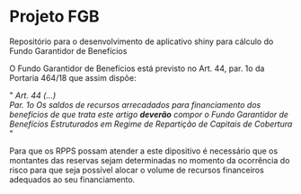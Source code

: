 # Projeto FGB

Repositório para o desenvolvimento de aplicativo shiny para cálculo do Fundo Garantidor de Benefícios

O Fundo Garantidor de Benefícios está previsto no Art. 44, par. 1o da Portaria 464/18 que assim dispõe:

" _Art. 44 (...)    
Par. 1o Os saldos de recursos arrecadados para financiamento dos benefícios de que trata este artigo **deverão** compor o Fundo Garantidor de Benefícios Estruturados em Regime de Repartição de Capitais de Cobertura_ "

Para que os RPPS possam atender a este dipositivo é necessário que os montantes das reservas sejam determinadas no momento da ocorrência do risco para que seja possível alocar o volume de recursos financeiros adequados ao seu financiamento.
